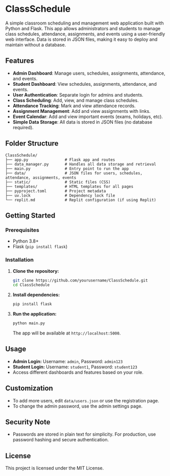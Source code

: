 # ClassSchedule

A simple classroom scheduling and management web application built with Python and Flask. This app allows administrators and students to manage class schedules, attendance, assignments, and events using a user-friendly web interface. Data is stored in JSON files, making it easy to deploy and maintain without a database.

## Features

- **Admin Dashboard**: Manage users, schedules, assignments, attendance, and events.
- **Student Dashboard**: View schedules, assignments, attendance, and events.
- **User Authentication**: Separate login for admins and students.
- **Class Scheduling**: Add, view, and manage class schedules.
- **Attendance Tracking**: Mark and view attendance records.
- **Assignment Management**: Add and view assignments with links.
- **Event Calendar**: Add and view important events (exams, holidays, etc).
- **Simple Data Storage**: All data is stored in JSON files (no database required).

## Folder Structure

```
ClassSchedule/
├── app.py                # Flask app and routes
├── data_manager.py       # Handles all data storage and retrieval
├── main.py               # Entry point to run the app
├── data/                 # JSON files for users, schedules, attendance, assignments, events
├── static/               # Static files (CSS)
├── templates/            # HTML templates for all pages
├── pyproject.toml        # Project metadata
├── uv.lock               # Dependency lock file
└── replit.md             # Replit configuration (if using Replit)
```

## Getting Started

### Prerequisites
- Python 3.8+
- Flask (`pip install flask`)

### Installation
1. **Clone the repository:**
   ```sh
   git clone https://github.com/yourusername/ClassSchedule.git
   cd ClassSchedule
   ```
2. **Install dependencies:**
   ```sh
   pip install flask
   ```
3. **Run the application:**
   ```sh
   python main.py
   ```
   The app will be available at `http://localhost:5000`.

## Usage
- **Admin Login:** Username: `admin`, Password: `admin123`
- **Student Login:** Username: `student1`, Password: `student123`
- Access different dashboards and features based on your role.

## Customization
- To add more users, edit `data/users.json` or use the registration page.
- To change the admin password, use the admin settings page.

## Security Note
- Passwords are stored in plain text for simplicity. For production, use password hashing and secure authentication.

## License
This project is licensed under the MIT License.

